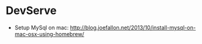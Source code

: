 # DevServe


* Setup MySql on mac: http://blog.joefallon.net/2013/10/install-mysql-on-mac-osx-using-homebrew/
